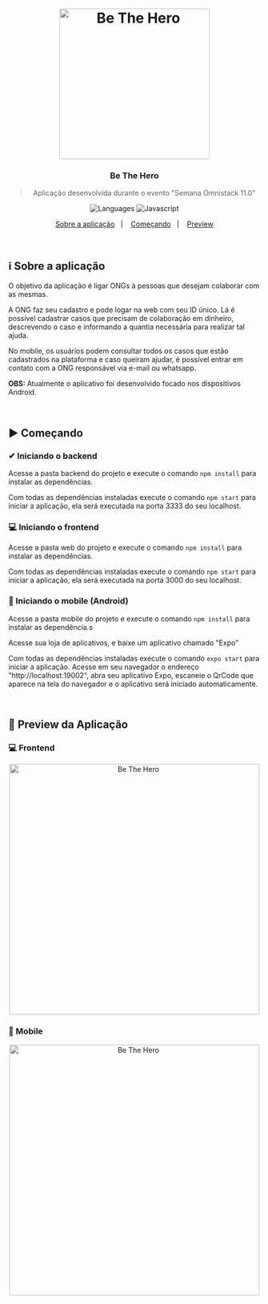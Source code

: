 <h1 align="center">
  <image src="https://github.com/lucasiori/be-the-hero/blob/master/.github/be-the-hero.png" alt="Be The Hero" width="300" />
</h1>

<h3 align="center">
  Be The Hero
</h3>

<blockquote align="center">Aplicação desenvolvida durante o evento "Semana Omnistack 11.0"</blockquote>

<p align="center">
  <img alt="Languages" src="https://img.shields.io/github/languages/count/lucasiori/be-the-hero">

  <img alt="Javascript" src="https://img.shields.io/github/languages/top/lucasiori/be-the-hero?color=brightgreen">
</p>

<p align="center">
  <a href="#sobre-aplicacao">Sobre a aplicação</a>&nbsp;&nbsp;&nbsp;|&nbsp;&nbsp;&nbsp;
  <a href="#comecando">Começando</a>&nbsp;&nbsp;&nbsp;|&nbsp;&nbsp;&nbsp;
  <a href="#preview">Preview</a>
</p>

<br />

<h2 id="sobre-aplicacao">ℹ Sobre a aplicação</h2>
<p>O objetivo da aplicação é ligar ONGs à pessoas que desejam colaborar com as mesmas.</p>
<p>A ONG faz seu cadastro e pode logar na web com seu ID único. Lá é possível cadastrar casos que precisam de colaboração em dinheiro, 
descrevendo o caso e informando a quantia necessária para realizar tal ajuda.</p>
<p>No mobile, os usuários podem consultar todos os casos que estão cadastrados na plataforma e caso queiram ajudar, é possível entrar em
contato com a ONG responsável via e-mail ou whatsapp.</p>
<p><strong>OBS: </strong> Atualmente o aplicativo foi desenvolvido focado nos dispositivos Android.</p>

<br /> 

<h2 id="comecando">▶ Começando</h2>

<h3>✔ Iniciando o backend</h3>
<p>Acesse a pasta backend do projeto e execute o comando <code>npm install</code> para instalar as dependências.</p>
<p>Com todas as dependências instaladas execute o comando <code>npm start</code> para iniciar a aplicação, ela será executada 
na porta 3333 do seu localhost.</p>

<h3>💻 Iniciando o frontend</h3>
<p>Acesse a pasta web do projeto e execute o comando <code>npm install</code> para instalar as dependências.</p>
<p>Com todas as dependências instaladas execute o comando <code>npm start</code> para iniciar a aplicação, ela será executada 
na porta 3000 do seu localhost.</p>

<h3>📱 Iniciando o mobile (Android)</h3>
<p>Acesse a pasta mobile do projeto e execute o comando <code>npm install</code> para instalar as dependência.s</p>
<p>Acesse sua loja de aplicativos, e baixe um aplicativo chamado "Expo"</p>
<p>Com todas as dependências instaladas execute o comando <code>expo start</code> para iniciar a aplicação. Acesse em seu navegador
o endereço "http://localhost:19002", abra seu aplicativo Expo, escaneie o QrCode que aparece na tela do navegador e o aplicativo
será iniciado automaticamente.</p>

<br />

<h2 id="preview">👀 Preview da Aplicação</h2>

<h3>💻 Frontend</h3>
<p align="center">
  <image src="https://github.com/lucasiori/be-the-hero/blob/master/.github/github-web.png" alt="Be The Hero" width="500" />
</p>

<h3>📱 Mobile</h3>
<p align="center">
  <image src="https://github.com/lucasiori/be-the-hero/blob/master/.github/github-mobile.png" alt="Be The Hero" width="500" />
</p>

